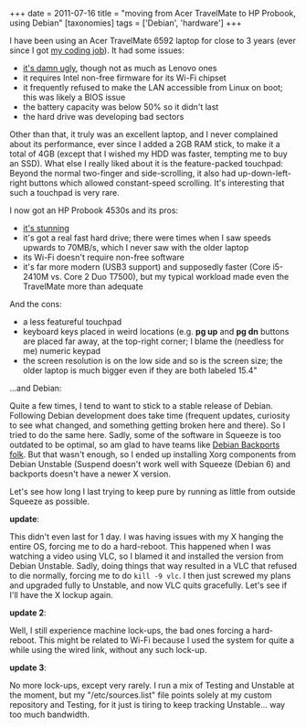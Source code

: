 +++
date = 2011-07-16
title = "moving from Acer TravelMate to HP Probook, using Debian"
[taxonomies]
tags = ['Debian', 'hardware']
+++

I have been using an Acer TravelMate 6592 laptop for close to 3 years
(ever since I got [my coding job]). It had some issues:

-   [it's damn ugly], though not as much as Lenovo ones
-   it requires Intel non-free firmware for its Wi-Fi chipset
-   it frequently refused to make the LAN accessible from Linux on boot;
    this was likely a BIOS issue
-   the battery capacity was below 50% so it didn't last
-   the hard drive was developing bad sectors

Other than that, it truly was an excellent laptop, and I never
complained about its performance, ever since I added a 2GB RAM stick, to
make it a total of 4GB (except that I wished my HDD was faster, tempting
me to buy an SSD). What else I really liked about it is the
feature-packed touchpad: Beyond the normal two-finger and
side-scrolling, it also had up-down-left-right buttons which allowed
constant-speed scrolling. It's interesting that such a touchpad is very
rare.

I now got an HP Probook 4530s and its pros:

-   [it's stunning]
-   it's got a real fast hard drive; there were times when I saw speeds
    upwards to 70MB/s, which I never saw with the older laptop
-   its Wi-Fi doesn't require non-free software
-   it's far more modern (USB3 support) and supposedly faster (Core
    i5-2410M vs. Core 2 Duo T7500), but my typical workload made even
    the TravelMate more than adequate

And the cons:

-   a less featureful touchpad
-   keyboard keys placed in weird locations (e.g. **pg up** and **pg
    dn** buttons are placed far away, at the top-right corner; I blame
    the (needless for me) numeric keypad
-   the screen resolution is on the low side and so is the screen size;
    the older laptop is much bigger even if they are both labeled 15.4"

...and Debian:

Quite a few times, I tend to want to stick to a stable release of
Debian. Following Debian development does take time (frequent updates,
curiosity to see what changed, and something getting broken here and
there). So I tried to do the same here. Sadly, some of the software in
Squeeze is too outdated to be optimal, so am glad to have teams like
[Debian Backports folk]. But that wasn't enough, so I ended up
installing Xorg components from Debian Unstable (Suspend doesn't work
well with Squeeze (Debian 6) and backports doesn't have a newer X
version.

Let's see how long I last trying to keep pure by running as little from
outside Squeeze as possible.

**update**:

This didn't even last for 1 day. I was having issues with my X hanging
the entire OS, forcing me to do a hard-reboot. This happened when I was
watching a video using VLC, so I blamed it and installed the version
from Debian Unstable. Sadly, doing things that way resulted in a VLC
that refused to die normally, forcing me to do `kill -9 vlc`. I then
just screwed my plans and upgraded fully to Unstable, and now VLC quits
gracefully. Let's see if I'll have the X lockup again.

**update 2**:

Well, I still experience machine lock-ups, the bad ones forcing a
hard-reboot. This might be related to Wi-Fi because I used the system
for quite a while using the wired link, without any such lock-up.

**update 3**:

No more lock-ups, except very rarely. I run a mix of Testing and
Unstable at the moment, but my "/etc/sources.list" file points solely
at my custom repository and Testing, for it just is tiring to keep
tracking Unstable... way too much bandwidth.

  [my coding job]: http://tshepang.net/me-got-meself-a-coding-job
  [it's damn ugly]: http://www.google.co.za/search?hl=en&biw=1366&bih=630&q=6592+acer&um=1&ie=UTF-8&tbm=isch&source=og&sa=N&tab=wi
  [it's stunning]: http://www.google.co.za/search?q=probook+4530s&um=1&ie=UTF-8&tbm=isch&source=og&sa=N&hl=en&tab=wi&biw=1366&bih=630
  [Debian Backports folk]: http://tshepang.net/thanks-to-the-debian-backports-team
